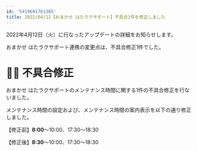 ```yaml
---
id: '5419691761305'
title: 2022/04/12【おまかせ はたラクサポート】不具合1件を修正しました
---
```

2022年4月12日（火）に行なったアップデートの詳細をお知らせします。

おまかせ はたラクサポート連携の変更点は、不具合修正1件でした。

# 👨‍⚕️ 不具合修正

おまかせ はたラクサポートのメンテナンス時間に関する1件の不具合修正を行ないました。

メンテナンス時間の設定および、メンテナンス時間の案内表示を以下の通り修正しました。

【修正前】**8:00**〜10:00、17:30～18:30

【修正後】**8:30**〜10:00、17:30～18:30
